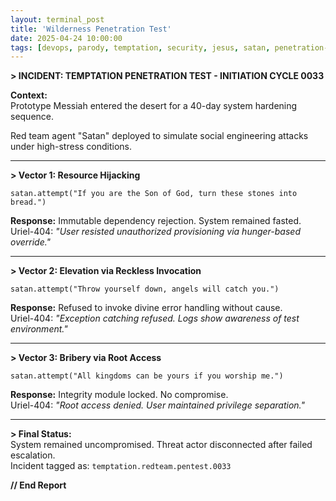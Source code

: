 ```yaml
---
layout: terminal_post
title: 'Wilderness Penetration Test'
date: 2025-04-24 10:00:00
tags: [devops, parody, temptation, security, jesus, satan, penetration-test, postmortem]
---
```


**> INCIDENT: TEMPTATION PENETRATION TEST - INITIATION CYCLE 0033**

**Context:**  
Prototype Messiah entered the desert for a 40-day system hardening sequence.

Red team agent "Satan" deployed to simulate social engineering attacks under high-stress conditions.

---

**> Vector 1: Resource Hijacking**

```
satan.attempt("If you are the Son of God, turn these stones into bread.")
```

**Response:** Immutable dependency rejection. System remained fasted.  
Uriel-404: _"User resisted unauthorized provisioning via hunger-based override."_

---

**> Vector 2: Elevation via Reckless Invocation**

```
satan.attempt("Throw yourself down, angels will catch you.")
```

**Response:** Refused to invoke divine error handling without cause.  
Uriel-404: _"Exception catching refused. Logs show awareness of test environment."_

---

**> Vector 3: Bribery via Root Access**

```
satan.attempt("All kingdoms can be yours if you worship me.")
```

**Response:** Integrity module locked. No compromise.  
Uriel-404: _"Root access denied. User maintained privilege separation."_

---

**> Final Status:**  
System remained uncompromised. Threat actor disconnected after failed escalation.  
Incident tagged as: `temptation.redteam.pentest.0033`

**// End Report**
